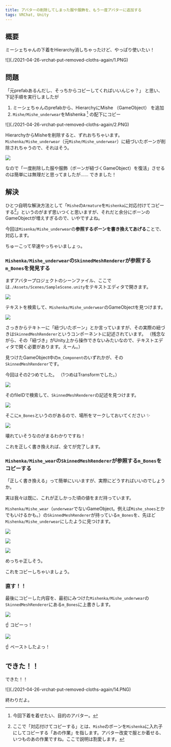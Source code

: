 ```yaml
---
title: アバターの削除してしまった服や服飾を、もう一度アバターに追加する
tags: VRChat, Unity
---
```


## 概要

ミーシェちゃんの下着をHierarchy消しちゃったけど、やっぱり使いたい！

<div class="wrap-fluid">
![](./2021-04-26-vrchat-put-removed-cloths-again/1.PNG)
</div>

## 問題

「元prefabあるんだし、そっちからコピーしてくればいいんじゃ？」
と思い、下記手順を実行しましたが

1. ミーシェちゃんのprefabから、HierarchyにMishe （GameObject） を追加
1. `Mishe/Mishe_underwear`をMishenka [^word-mishenka] の配下にコピー

[^word-mishenka]: 今回下着を着せたい、目的のアバター。

<div class="wrap-fluid">
![](./2021-04-26-vrchat-put-removed-cloths-again/2.PNG)
</div>

HierarchyからMisheを削除すると、ずれおちちゃいます。
`Mishenka/Mishe_underwear`（元`Mishe/Mishe_underwear`）に紐づいたボーンが削除されちゃうので、それはそう。

![](./2021-04-26-vrchat-put-removed-cloths-again/3.PNG)

なので「一度削除した服や服飾（ボーンが紐づくGameObject）を復活」させるのは簡単には無理だと思ってましたが……
できました！

## 解決

ひとつ自明な解決方法として「`Mishe`の`Armature`を`Mishenka`に対応付けてコピーする[^what-is-correspond]」というのがまず思いつくと思いますが、それだと余分にボーンのGameObjectが増えすぎるので、いやですよね。

[^what-is-correspond]: ここで「対応付けてコピーする」とは、`Mishe`のボーンを`Mishenka`に入れ子にしてコピーする「あの作業」を指します。アバター改変で服とか着せる、いつものあの作業ですね。ここで説明は割愛します。

今回は`Misenka/Mishe_underwear`の**参照するボーンを書き換えてあげる**ことで、対応します。

ちゅーこって早速やっちゃいましょっ。

### `Mishenka/Mishe_underwear`の`SkinnedMeshRenderer`が参照する`m_Bones`を発見する

まずアバタープロジェクトのシーンファイル、ここでは`./Assets/Scenes/SampleScene.unity`をテキストエディタで開きます。

![](./2021-04-26-vrchat-put-removed-cloths-again/4.PNG)

テキストを検索して、`Mishenka/Mishe_underwear`のGameObjectを見つけます。

![](./2021-04-26-vrchat-put-removed-cloths-again/5.PNG)

さっきからテキトーに「紐づいたボーン」とか言っていますが、その実際の紐づきは`SkinnedMeshRenderer`というコンポーネントに記述されています。
（残念ながら、その「紐づき」がUnity上から操作できないみたいなので、テキストエディタで開く必要があります。えーん。）

見つけたGameObject中の`m_Component`のいずれかが、その`SkinnedMeshRenderer`です。

今回はその2つめでした。
（1つめはTransformでした。）

![](./2021-04-26-vrchat-put-removed-cloths-again/6.PNG)

そのfileIDで検索して、`SkinnedMeshRenderer`の記述を見つけます。

![](./2021-04-26-vrchat-put-removed-cloths-again/7.PNG)

そこに`m_Bones`というのがあるので、場所をマークしておいてください :sparkles:

![](./2021-04-26-vrchat-put-removed-cloths-again/8.PNG)

壊れていそうなのがまるわかりですね！

これを正しく書き換えれば、全てが完了します。

### `Mishenka/Mishe_wear`の`SkinnedMeshRenderer`が参照する`m_Bones`をコピーする

「正しく書き換える」って簡単にいいますが、実際にどうすればいいのでしょうか。

実は我々は既に、これが正しかった頃の値をまだ持っています。

`Mishenka/Mishe_wear`（`underwear`でないGameObject。例えば`Mishe_shoes`とかでもいけるかも。）の`SkinnedMeshRenderer`が持っている`m_Bones`を、先ほど`Mishenka/Mishe_underwear`にしたように見つけます。

![](./2021-04-26-vrchat-put-removed-cloths-again/9.PNG)

![](./2021-04-26-vrchat-put-removed-cloths-again/10.PNG)

![](./2021-04-26-vrchat-put-removed-cloths-again/11.PNG)

めっちゃ正しそう。

これをコピーしちゃいましょう。

### 直す！！

最後にコピーした内容を、最初にみつけた`Mishenka/Mishe_underwear`の`SkinnedMeshRenderer`にある`m_Bones`に上書きします。

![](./2021-04-26-vrchat-put-removed-cloths-again/12.PNG)

:point_up: コピーっ！

![](./2021-04-26-vrchat-put-removed-cloths-again/13.PNG)

:point_up: ペーストしたよっ！

## できた！！

できた！！

<div class="wrap-fluid">
![](./2021-04-26-vrchat-put-removed-cloths-again/14.PNG)
</div>

終わりだよ。
